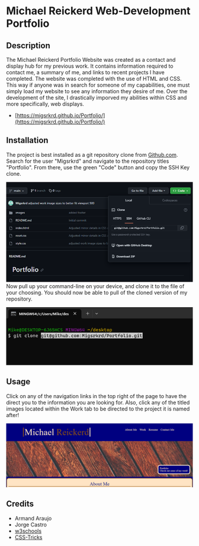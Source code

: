 # Michael Reickerd Web-Development Portfolio

## Description
The Michael Reickerd Portfolio Website was created as a contact and display hub for my previous work. It contains information required to contact me, a summary of me, and links to recent projects I have completed. The website was completed with the use of HTML and CSS. This way if anyone was in search for someone of my capabilities, one must simply load my website to see any information they desire of me. Over the development of the site, I drastically imporved my abilities within CSS and more specifically, web displays.

* [https://migsrkrd.github.io/Portfolio/](https://migsrkrd.github.io/Portfolio/)

## Installation
The project is best installed as a git repository clone from [Github.com](https://github.com/dashboard). Search for the user "Migsrkrd" and navigate to the repository titles "Portfolio". From there, use the green "Code" button and copy the SSH Key clone. 
<br>

![SSH-Key-Copy](images/Screenshot%202023-09-25%20154623.png)
Now pull up your command-line on your device, and clone it to the file of your choosing. You should now be able to pull of the cloned version of my repository.
<br>

![Git-Clone-CL](images/Screenshot%202023-09-25%20154657.png)

## Usage

Click on any of the navigation links in the top right of the page to have the direct you to the information you are looking for. Also, click any of the titled images located within the Work tab to be directed to the project it is named after!

![header-image](images/Screenshot%202023-09-25%20154006.png)

## Credits
* Armand Araujo
* Jorge Castro
* [w3schools](https://www.w3schools.com/css/default.asp)
* [CSS-Tricks](https://css-tricks.com/)


